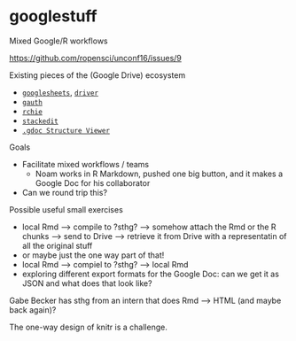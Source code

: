 # googlestuff
Mixed Google/R workflows

<https://github.com/ropensci/unconf16/issues/9>

Existing pieces of the (Google Drive) ecosystem

  * [`googlesheets`](https://github.com/jennybc/googlesheets), [`driver`](https://github.com/noamross/driver)
  * [`gauth`](https://github.com/ropenscilabs/gauth)
  * [`rchie`](https://github.com/ropensci/rchie)
  * [`stackedit`](https://stackedit.io/editor)
  * [`.gdoc Structure Viewer`](http://www.lorut.no/apps/gdoc-structure-viewer)

Goals

  * Facilitate mixed workflows / teams
    - Noam works in R Markdown, pushed one big button, and it makes a Google Doc for his collaborator
  * Can we round trip this?
  

Possible useful small exercises

  * local Rmd --> compile to ?sthg? --> somehow attach the Rmd or the R chunks --> send to Drive --> retrieve it from Drive with a representatin of all the original stuff
  * or maybe just the one way part of that!
  * local Rmd --> compiel to ?sthg? --> local Rmd
  * exploring different export formats for the Google Doc: can we get it as JSON and what does that look like?
  
Gabe Becker has sthg from an intern that does Rmd --> HTML (and maybe back again)?

The one-way design of knitr is a challenge.
